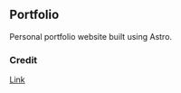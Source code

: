## Portfolio
Personal portfolio website built using Astro.

### Credit
[Link](https://astro.build/themes/details/astro-fe-portfolio/)